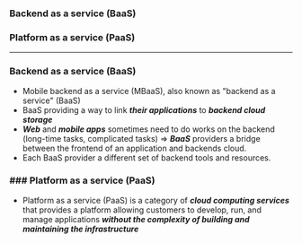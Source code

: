 ### Backend as a service (BaaS)
### Platform as a service (PaaS)

--------

### Backend as a service (BaaS)
  - Mobile backend as a service (MBaaS), also known as "backend as a service" (BaaS)
  - BaaS providing a way to link ***their applications*** to ***backend cloud storage***
  - ***Web*** and ***mobile apps*** sometimes need to do works on the backend (long-time tasks, complicated tasks) => ***BaaS*** providers a bridge between the frontend of an application and backends cloud.
  - Each BaaS provider a different set of backend tools and resources.

### ### Platform as a service (PaaS)
  - Platform as a service (PaaS) is a category of ***cloud computing services*** that provides a platform allowing customers to develop, run, and manage applications ***without the complexity of building and maintaining the infrastructure***
